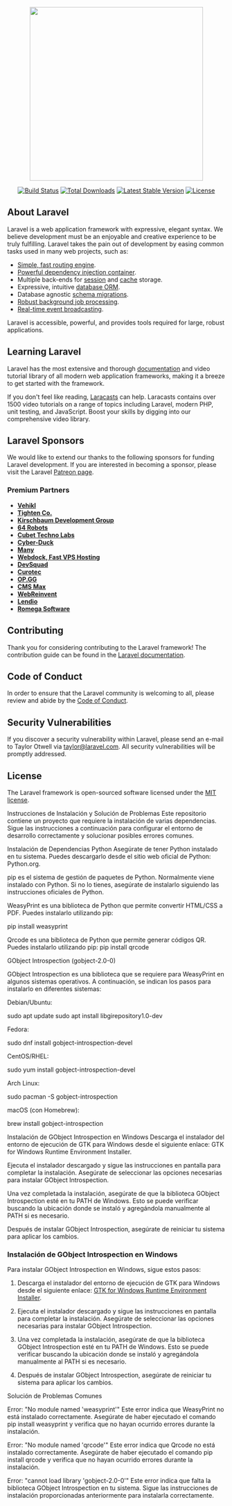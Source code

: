 <p align="center"><a href="https://laravel.com" target="_blank"><img src="https://raw.githubusercontent.com/laravel/art/master/logo-lockup/5%20SVG/2%20CMYK/1%20Full%20Color/laravel-logolockup-cmyk-red.svg" width="400"></a></p>

<p align="center">
<a href="https://travis-ci.org/laravel/framework"><img src="https://travis-ci.org/laravel/framework.svg" alt="Build Status"></a>
<a href="https://packagist.org/packages/laravel/framework"><img src="https://img.shields.io/packagist/dt/laravel/framework" alt="Total Downloads"></a>
<a href="https://packagist.org/packages/laravel/framework"><img src="https://img.shields.io/packagist/v/laravel/framework" alt="Latest Stable Version"></a>
<a href="https://packagist.org/packages/laravel/framework"><img src="https://img.shields.io/packagist/l/laravel/framework" alt="License"></a>
</p>

## About Laravel

Laravel is a web application framework with expressive, elegant syntax. We believe development must be an enjoyable and creative experience to be truly fulfilling. Laravel takes the pain out of development by easing common tasks used in many web projects, such as:

- [Simple, fast routing engine](https://laravel.com/docs/routing).
- [Powerful dependency injection container](https://laravel.com/docs/container).
- Multiple back-ends for [session](https://laravel.com/docs/session) and [cache](https://laravel.com/docs/cache) storage.
- Expressive, intuitive [database ORM](https://laravel.com/docs/eloquent).
- Database agnostic [schema migrations](https://laravel.com/docs/migrations).
- [Robust background job processing](https://laravel.com/docs/queues).
- [Real-time event broadcasting](https://laravel.com/docs/broadcasting).

Laravel is accessible, powerful, and provides tools required for large, robust applications.

## Learning Laravel

Laravel has the most extensive and thorough [documentation](https://laravel.com/docs) and video tutorial library of all modern web application frameworks, making it a breeze to get started with the framework.

If you don't feel like reading, [Laracasts](https://laracasts.com) can help. Laracasts contains over 1500 video tutorials on a range of topics including Laravel, modern PHP, unit testing, and JavaScript. Boost your skills by digging into our comprehensive video library.

## Laravel Sponsors

We would like to extend our thanks to the following sponsors for funding Laravel development. If you are interested in becoming a sponsor, please visit the Laravel [Patreon page](https://patreon.com/taylorotwell).

### Premium Partners

- **[Vehikl](https://vehikl.com/)**
- **[Tighten Co.](https://tighten.co)**
- **[Kirschbaum Development Group](https://kirschbaumdevelopment.com)**
- **[64 Robots](https://64robots.com)**
- **[Cubet Techno Labs](https://cubettech.com)**
- **[Cyber-Duck](https://cyber-duck.co.uk)**
- **[Many](https://www.many.co.uk)**
- **[Webdock, Fast VPS Hosting](https://www.webdock.io/en)**
- **[DevSquad](https://devsquad.com)**
- **[Curotec](https://www.curotec.com/services/technologies/laravel/)**
- **[OP.GG](https://op.gg)**
- **[CMS Max](https://www.cmsmax.com/)**
- **[WebReinvent](https://webreinvent.com/?utm_source=laravel&utm_medium=github&utm_campaign=patreon-sponsors)**
- **[Lendio](https://lendio.com)**
- **[Romega Software](https://romegasoftware.com)**

## Contributing

Thank you for considering contributing to the Laravel framework! The contribution guide can be found in the [Laravel documentation](https://laravel.com/docs/contributions).

## Code of Conduct

In order to ensure that the Laravel community is welcoming to all, please review and abide by the [Code of Conduct](https://laravel.com/docs/contributions#code-of-conduct).

## Security Vulnerabilities

If you discover a security vulnerability within Laravel, please send an e-mail to Taylor Otwell via [taylor@laravel.com](mailto:taylor@laravel.com). All security vulnerabilities will be promptly addressed.

## License

The Laravel framework is open-sourced software licensed under the [MIT license](https://opensource.org/licenses/MIT).


Instrucciones de Instalación y Solución de Problemas
Este repositorio contiene un proyecto que requiere la instalación de varias dependencias. Sigue las instrucciones a continuación para configurar el entorno de desarrollo correctamente y solucionar posibles errores comunes.

Instalación de Dependencias
Python
Asegúrate de tener Python instalado en tu sistema. Puedes descargarlo desde el sitio web oficial de Python: Python.org.


pip es el sistema de gestión de paquetes de Python. Normalmente viene instalado con Python. Si no lo tienes, asegúrate de instalarlo siguiendo las instrucciones oficiales de Python.

WeasyPrint es una biblioteca de Python que permite convertir HTML/CSS a PDF. Puedes instalarlo utilizando pip:

pip install weasyprint

Qrcode es una biblioteca de Python que permite generar códigos QR. Puedes instalarlo utilizando pip:
pip install qrcode

GObject Introspection (gobject-2.0-0)

GObject Introspection es una biblioteca que se requiere para WeasyPrint en algunos sistemas operativos. A continuación, se indican los pasos para instalarlo en diferentes sistemas:

Debian/Ubuntu:

sudo apt update
sudo apt install libgirepository1.0-dev


Fedora:

sudo dnf install gobject-introspection-devel


CentOS/RHEL:

sudo yum install gobject-introspection-devel


Arch Linux:

sudo pacman -S gobject-introspection


macOS (con Homebrew):

brew install gobject-introspection

Instalación de GObject Introspection en Windows
Descarga el instalador del entorno de ejecución de GTK para Windows desde el siguiente enlace: GTK for Windows Runtime Environment Installer.

Ejecuta el instalador descargado y sigue las instrucciones en pantalla para completar la instalación. Asegúrate de seleccionar las opciones necesarias para instalar GObject Introspection.

Una vez completada la instalación, asegúrate de que la biblioteca GObject Introspection esté en tu PATH de Windows. Esto se puede verificar buscando la ubicación donde se instaló y agregándola manualmente al PATH si es necesario.

Después de instalar GObject Introspection, asegúrate de reiniciar tu sistema para aplicar los cambios.
### Instalación de GObject Introspection en Windows

Para instalar GObject Introspection en Windows, sigue estos pasos:

1. Descarga el instalador del entorno de ejecución de GTK para Windows desde el siguiente enlace: [GTK for Windows Runtime Environment Installer](https://github.com/tschoonj/GTK-for-Windows-Runtime-Environment-Installer).

2. Ejecuta el instalador descargado y sigue las instrucciones en pantalla para completar la instalación. Asegúrate de seleccionar las opciones necesarias para instalar GObject Introspection.

3. Una vez completada la instalación, asegúrate de que la biblioteca GObject Introspection esté en tu PATH de Windows. Esto se puede verificar buscando la ubicación donde se instaló y agregándola manualmente al PATH si es necesario.

4. Después de instalar GObject Introspection, asegúrate de reiniciar tu sistema para aplicar los cambios.


Solución de Problemas Comunes

Error: "No module named 'weasyprint'"
Este error indica que WeasyPrint no está instalado correctamente. Asegúrate de haber ejecutado el comando pip install weasyprint y verifica que no hayan ocurrido errores durante la instalación.

Error: "No module named 'qrcode'"
Este error indica que Qrcode no está instalado correctamente. Asegúrate de haber ejecutado el comando pip install qrcode y verifica que no hayan ocurrido errores durante la instalación.

Error: "cannot load library 'gobject-2.0-0'"
Este error indica que falta la biblioteca GObject Introspection en tu sistema. Sigue las instrucciones de instalación proporcionadas anteriormente para instalarla correctamente.

